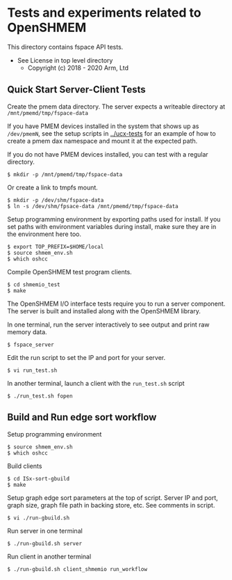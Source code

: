 # Tests and experiments related to OpenSHMEM

This directory contains fspace API tests.

* See License in top level directory
  * Copyright (c) 2018 - 2020 Arm, Ltd

## Quick Start Server-Client Tests

Create the pmem data directory. The server expects a writeable directory at
`/mnt/pmemd/tmp/fspace-data`

If you have PMEM devices installed in the system that shows up as `/dev/pmemN`,
see the setup scripts in [../ucx-tests](../ucx-tests) for an example of how to
create a pmem dax namespace and mount it at the expected path.

If you do not have PMEM devices installed, you can test with a regular directory.
```
$ mkdir -p /mnt/pmemd/tmp/fspace-data
```

Or create a link to tmpfs mount.
```
$ mkdir -p /dev/shm/fspace-data
$ ln -s /dev/shm/fpsace-data /mnt/pmemd/tmp/fspace-data
```

Setup programming environment by exporting paths used for install. If you set
paths with environment variables during install, make sure they are in the
environment here too.

```
$ export TOP_PREFIX=$HOME/local
$ source shmem_env.sh
$ which oshcc
```

Compile OpenSHMEM test program clients.
```
$ cd shmemio_test
$ make
```

The OpenSHMEM I/O interface tests require you to run a server component. The
server is built and installed along with the OpenSHMEM library.

In one terminal, run the server interactively to see output and print raw memory
data.
```
$ fspace_server
```

Edit the run script to set the IP and port for your server.
```
$ vi run_test.sh
```

In another terminal, launch a client with the `run_test.sh` script
```
$ ./run_test.sh fopen
```

## Build and Run edge sort workflow

Setup programming environment
```
$ source shmem_env.sh
$ which oshcc
```

Build clients
```
$ cd ISx-sort-gbuild
$ make
```

Setup graph edge sort parameters at the top of script. Server IP and port, graph
size, graph file path in backing store, etc. See comments in script.
```
$ vi ./run-gbuild.sh
```

Run server in one terminal
```
$ ./run-gbuild.sh server
```

Run client in another terminal
```
$ ./run-gbuild.sh client_shmemio run_workflow
```